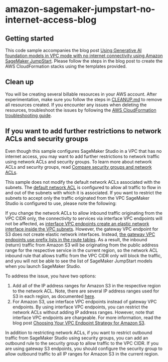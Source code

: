# amazon-sagemaker-jumpstart-no-internet-access-blog


## Getting started
This code sample accompanies the blog post [Using Generative AI foundation models in VPC mode with no internet connectivity using Amazon SageMaker JumpStart](https://aws.amazon.com/blogs/machine-learning/). Please follow the steps in the blog post to create the AWS CloudFormation stacks using the templates provided.

## Clean up
You will be creating several billable resources in your AWS account. After experimentation, make sure you follow the steps in [CLEANUP.md](CLEANUP.md) to remove all resources created. If you encounter any issues when deleting the resources, troubleshoot the issues by following the [AWS CloudFormation troubleshooting guide](https://docs.aws.amazon.com/AWSCloudFormation/latest/UserGuide/troubleshooting.html).

## If you want to add further restrictions to network ACLs and security groups

Even though this sample configures SageMaker Studio in a VPC that has no internet access, you may want to add further restrictions to network traffic using network ACLs and security groups. To learn more about network ACLs and security groups, read [Compare security groups and network ACLs](https://docs.aws.amazon.com/vpc/latest/userguide/infrastructure-security.html#VPC_Security_Comparison).

This sample does not modify the default network ACLs associated with the subnets. The [default network ACL](https://docs.aws.amazon.com/vpc/latest/userguide/vpc-network-acls.html#default-network-acl) is configured to allow all traffic to flow in and out of the subnets with which it is associated. If you want to restrict the subnets to accept only the traffic originated from the VPC SageMaker Studio is configured to use, please note the following:

If you change the network ACLs to allow inbound traffic originating from the VPC CIDR only, the connectivity to services via interface VPC endpoints will not be affected, as [interface VPC endpoints create an elastic network interface inside the VPC subnets](https://docs.aws.amazon.com/vpc/latest/privatelink/create-interface-endpoint.html). However, the gateway VPC endpoint for S3 does not create elastic network interfaces. Instead, [the gateway VPC endpoints use prefix lists in the route tables](https://docs.aws.amazon.com/vpc/latest/privatelink/gateway-endpoints.html). As a result, the inbound (return) traffic from Amazon S3 will be originating from the public address range for the respective service in the current region, so the network ACL inbound rule that allows traffic from the VPC CIDR only will block the traffic, and you will not be able to see the list of SageMaker JumpStart models when you launch SageMaker Studio.

To address the issue, you have two options:

1. Add all of the IP address ranges for Amazon S3 in the respective region to the network ACL. Note, there are several IP address ranges used for S3 in each region, as documented [here](https://docs.aws.amazon.com/vpc/latest/userguide/aws-ip-ranges.html).
2. For Amazon S3, use interface VPC endpoints instead of gateway VPC endpoints. By using interface VPC endpoints, you can restrict the network ACLs without adding IP address ranges. However, note that interface VPC endpoints are chargeable. For more information, read the blog post [Choosing Your VPC Endpoint Strategy for Amazon S3](https://aws.amazon.com/blogs/architecture/choosing-your-vpc-endpoint-strategy-for-amazon-s3/).

In addition to restricting network ACLs, if you want to restrict outbound traffic from SageMaker Studio using  security groups, you can add an outbound rule to the security group to allow traffic to the VPC CIDR. If you are using gateway S3 endpoints, you should configure the security group to allow outbound traffic to all IP ranges for Amazon S3 in the current region.
